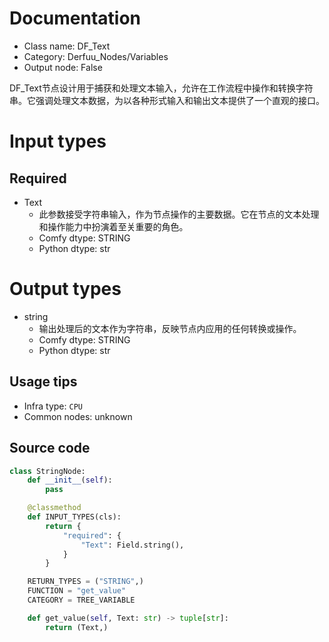 
# Documentation
- Class name: DF_Text
- Category: Derfuu_Nodes/Variables
- Output node: False

DF_Text节点设计用于捕获和处理文本输入，允许在工作流程中操作和转换字符串。它强调处理文本数据，为以各种形式输入和输出文本提供了一个直观的接口。

# Input types
## Required
- Text
    - 此参数接受字符串输入，作为节点操作的主要数据。它在节点的文本处理和操作能力中扮演着至关重要的角色。
    - Comfy dtype: STRING
    - Python dtype: str

# Output types
- string
    - 输出处理后的文本作为字符串，反映节点内应用的任何转换或操作。
    - Comfy dtype: STRING
    - Python dtype: str


## Usage tips
- Infra type: `CPU`
- Common nodes: unknown


## Source code
```python
class StringNode:
    def __init__(self):
        pass

    @classmethod
    def INPUT_TYPES(cls):
        return {
            "required": {
                "Text": Field.string(),
            }
        }

    RETURN_TYPES = ("STRING",)
    FUNCTION = "get_value"
    CATEGORY = TREE_VARIABLE

    def get_value(self, Text: str) -> tuple[str]:
        return (Text,)

```
